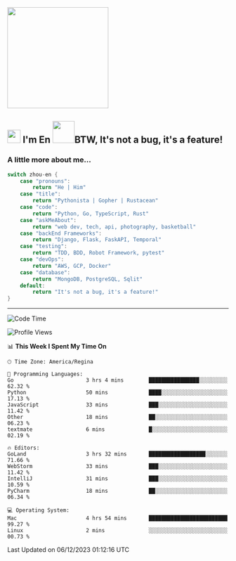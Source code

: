 <img align='center' src="https://media.giphy.com/media/GP1TJJSV4Ys1r64q2A/giphy.gif" width="230">

<h2><img src="https://emojis.slackmojis.com/emojis/images/1531849430/4246/blob-sunglasses.gif?1531849430" width="30"/> I'm En <img src="https://media.giphy.com/media/12oufCB0MyZ1Go/giphy.gif" width="50">BTW, It's not a bug, it's a feature!</h2>


<!-- <img align='right' src="https://media.giphy.com/media/M9gbBd9nbDrOTu1Mqx/giphy.gif" width="230"> -->


### A little more about me... 
<!--
```javascript
const zhou-en = {
    pronouns: "He" | "Him",
    title: "Pythonista" | "Gopher" | "Rustacean",
    code: ["Python", "Go", "Rust", "TypeScript"],
    askMeAbout: ["web dev", "tech", "app dev", "photography"],
    technologies: {
        backEnd: {
            python: ["Django", "Flask", "FaskAPI"],
            go: []
        },
        scraping: ["selenium", "scrapy", "spider"],
        testing: ["Robot Framework"],
        devOps: ["AWS", "Docker", "GCP", "Nginx"],
        databases: ["mongo", "postgresql", "sqlite"],
        misc: ["Firebase", "Heroku"]
    },
    architecture: ["Event Driven Architecture", "Microservices"],
    currentFocus: ["Temporal", "Rust"],
    funFact: "It's not a bug, it's a feature!"
};
```
  -->

```go
switch zhou-en {
    case "pronouns":
        return "He | Him"
    case "title":
        return "Pythonista | Gopher | Rustacean"
    case "code":
        return "Python, Go, TypeScript, Rust"
    case "askMeAbout":
        return "web dev, tech, api, photography, basketball"
    case "backEnd Frameworks":
        return "Django, Flask, FaskAPI, Temporal"
    case "testing":
        return "TDD, BDD, Robot Framework, pytest"
    case "devOps":
        return "AWS, GCP, Docker"
    case "database":
        return "MongoDB, PostgreSQL, Sqlit"
    default:
        return "It's not a bug, it's a feature!"
}
```




---
<!--START_SECTION:waka-->
![Code Time](http://img.shields.io/badge/Code%20Time-1%2C100%20hrs%2050%20mins-blue)

![Profile Views](http://img.shields.io/badge/Profile%20Views-3-blue)

📊 **This Week I Spent My Time On** 

```text
🕑︎ Time Zone: America/Regina

💬 Programming Languages: 
Go                       3 hrs 4 mins        ████████████████░░░░░░░░░   62.32 % 
Python                   50 mins             ████░░░░░░░░░░░░░░░░░░░░░   17.13 % 
JavaScript               33 mins             ███░░░░░░░░░░░░░░░░░░░░░░   11.42 % 
Other                    18 mins             ██░░░░░░░░░░░░░░░░░░░░░░░   06.23 % 
textmate                 6 mins              █░░░░░░░░░░░░░░░░░░░░░░░░   02.19 % 

🔥 Editors: 
GoLand                   3 hrs 32 mins       ██████████████████░░░░░░░   71.66 % 
WebStorm                 33 mins             ███░░░░░░░░░░░░░░░░░░░░░░   11.42 % 
IntelliJ                 31 mins             ███░░░░░░░░░░░░░░░░░░░░░░   10.59 % 
PyCharm                  18 mins             ██░░░░░░░░░░░░░░░░░░░░░░░   06.34 % 

💻 Operating System: 
Mac                      4 hrs 54 mins       █████████████████████████   99.27 % 
Linux                    2 mins              ░░░░░░░░░░░░░░░░░░░░░░░░░   00.73 % 
```


 Last Updated on 06/12/2023 01:12:16 UTC
<!--END_SECTION:waka-->
